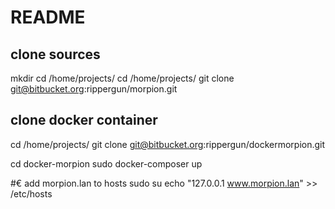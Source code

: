 # README #

## clone sources
mkdir cd /home/projects/
cd /home/projects/ 
git clone git@bitbucket.org:rippergun/morpion.git

## clone docker container
cd /home/projects/ 
git clone git@bitbucket.org:rippergun/dockermorpion.git

cd docker-morpion
sudo docker-composer up

#€ add morpion.lan to hosts
sudo su
echo "127.0.0.1 www.morpion.lan" >> /etc/hosts